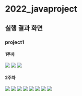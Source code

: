# 2022_javaproject

## 실행 결과 화면

### project1

#### 1주차
<img src='https://github.com/MinkyoungKim-22100090/2022_javaproject/blob/master/screenshot/hw1_1.png?raw=true'>
<img src='https://github.com/MinkyoungKim-22100090/2022_javaproject/blob/master/screenshot/hw1_2.png?raw=true'>
<img src='https://github.com/MinkyoungKim-22100090/2022_javaproject/blob/master/screenshot/hw1_3.png?raw=true'>

#### 2주차
<img src='https://github.com/MinkyoungKim-22100090/2022_javaproject/blob/master/screenshot/2-1.png?raw=true'>
<img src='https://github.com/MinkyoungKim-22100090/2022_javaproject/blob/master/screenshot/2-2.png?raw=true'>
<img src='https://github.com/MinkyoungKim-22100090/2022_javaproject/blob/master/screenshot/2-3.png?raw=true'>
<img src='https://github.com/MinkyoungKim-22100090/2022_javaproject/blob/master/screenshot/2-4.png?raw=true'>
<img src='https://github.com/MinkyoungKim-22100090/2022_javaproject/blob/master/screenshot/2-5.png?raw=true'>
<img src='https://github.com/MinkyoungKim-22100090/2022_javaproject/blob/master/screenshot/2-6.png?raw=true'>
<img src='https://github.com/MinkyoungKim-22100090/2022_javaproject/blob/master/screenshot/2-7.png?raw=true'>
<img src='https://github.com/MinkyoungKim-22100090/2022_javaproject/blob/master/screenshot/2-8.png?raw=true'>
